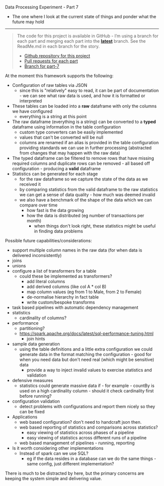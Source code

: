 Data Processing Experiment - Part 7
- The one where I look at the current state of things and ponder what the future may hold


---

> The code for this project is available in GitHub - I’m using a branch for each part and merging each part into the **[latest](https://github.com/prule/data-processing-experiment/tree/latest)** branch. See the ReadMe.md in each branch for the story.
>
> - [Github repository for this project](https://github.com/prule/data-processing-experiment/)
> - [Pull requests for each part](https://github.com/prule/data-processing-experiment/pulls?q=is%3Apr+is%3Aclosed) 
> - [Branch for part-7](https://github.com/prule/data-processing-experiment/tree/part-7)

At the moment this framework supports the following:
- Configuration of raw tables via JSON
  - since this is "relatively" easy to read, it can be part of documentation - we can see what raw data is used, and how it is formatted or interpreted
- These tables can be loaded into a **raw** dataframe with only the columns we have configured
  - everything is a string at this point
- The raw dataframe (everything is a string) can be converted to a **typed** dataframe using information in the table configuration
  - custom type converters can be easily implemented
  - values that can't be converted will be null
  - columns are renamed if an alias is provided in the table configuration providing standards we can use in further processing (abstracted from changes that may happen with the raw data)
- The typed dataframe can be filtered to remove rows that have missing required columns and duplicate rows can be removed - all based off configuration - producing a **valid** dataframe
- Statistics can be generated for each stage 
  - for the raw dataframe so we capture the state of the data as we received it 
  - by comparing statistics from the valid dataframe to the raw statistics we can get a sense of data quality - how much was deemed invalid
  - we also have a benchmark of the shape of the data which we can compare over time
    - how fast is the data growing
    - how the data is distributed (eg number of transactions per month)
      - when things don't look right, these statistics might be useful in finding data problems

Possible future capabilities/considerations:
- support multiple column names in the raw data (for when data is delivered inconsistently)
- joins
- unions
- configure a list of transformers for a table
  - could these be implemented as transformers?
    - add literal columns
    - add derived columns (like col A * col B)
    - map column values (eg from 1 to Male, from 2 to Female)
    - de-normalise hierarchy in fact table
    - write custom/bespoke transforms
- task based pipelines with automatic dependency management
- statistics
  - cardinality of columns?
- performance
  - partitioning?
  - https://spark.apache.org/docs/latest/sql-performance-tuning.html
    - join hints
- sample data generation
  - using the table definitions and a little extra configuration we could generate data in the format matching the configuration - good for when you need data but don't need real (which might be sensitive) data
    - provide a way to inject invalid values to exercise statistics and validation
- defensive measures
  - statistics could generate massive data if - for example - countBy is used on a high cardinality column - should it check cardinality first before running?
- configuration validation
  - detect problems with configurations and report them nicely so they can be fixed
- Applications
  - web based configuration? don't need to handcraft json then.
  - web based reporting of statistics and comparisons across statistics?
    - easy viewing of statistics across phases of a pipeline
    - easy viewing of statistics across different runs of a pipeline
  - web based management of pipelines - running, reporting
- Is it worth considering other implementations
  - Instead of spark can we use SQL?
    - eg if the data resides in a database can we do the same things - same config, just different implementation?

There is much to be distracted by here, but the primary concerns are keeping the system simple and delivering value.